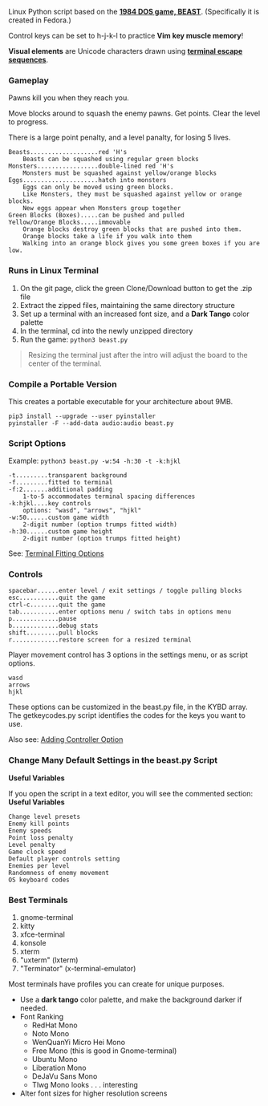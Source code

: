 Linux Python script based on the **[1984 DOS game, BEAST](https://github.com/wattahay/cli-game-scripts/wiki)**. (Specifically it is created in Fedora.)

Control keys can be set to h-j-k-l to practice **Vim key muscle memory**!

**Visual elements** are Unicode characters drawn using **[terminal escape sequences](https://github.com/wattahay/cli-game-scripts/wiki/Inline-Cursor-Movement)**.

### Gameplay

Pawns kill you when they reach you.

Move blocks around to squash the enemy pawns. Get points. Clear the level to progress.

There is a large point penalty, and a level panalty, for losing 5 lives.

```
Beasts...................red 'H's
	Beasts can be squashed using regular green blocks
Monsters.................double-lined red 'H's
	Monsters must be squashed against yellow/orange blocks
Eggs.....................hatch into monsters
	Eggs can only be moved using green blocks.
	Like Monsters, they must be squashed against yellow or orange blocks.
	New eggs appear when Monsters group together
Green Blocks (Boxes).....can be pushed and pulled
Yellow/Orange Blocks.....immovable
	Orange blocks destroy green blocks that are pushed into them.
	Orange blocks take a life if you walk into them
	Walking into an orange block gives you some green boxes if you are low.
```

### Runs in Linux Terminal

1. On the git page, click the green Clone/Download button to get the .zip file
2. Extract the zipped files, maintaining the same directory structure
3. Set up a terminal with an increased font size, and a **Dark Tango** color palette
4. In the terminal, cd into the newly unzipped directory
5. Run the game: `python3 beast.py`

> Resizing the terminal just after the intro will adjust the board to the center of the terminal.

### Compile a Portable Version

This creates a portable executable for your architecture about 9MB.

```
pip3 install --upgrade --user pyinstaller
pyinstaller -F --add-data audio:audio beast.py
```

### Script Options

Example: `python3 beast.py -w:54 -h:30 -t -k:hjkl`

```
-t.........transparent background
-f.........fitted to terminal
-f:2.......additional padding
	1-to-5 accommodates terminal spacing differences
-k:hjkl....key controls
	options: "wasd", "arrows", "hjkl"
-w:50......custom game width
	2-digit number (option trumps fitted width)
-h:30......custom game height
	2-digit number (option trumps fitted height)
```

See: [Terminal Fitting Options](https://github.com/wattahay/cli-game-scripts/wiki/Terminal-Fitting-Options)



### Controls

```
spacebar......enter level / exit settings / toggle pulling blocks
esc...........quit the game
ctrl-c........quit the game
tab...........enter options menu / switch tabs in options menu
p.............pause
b.............debug stats
shift.........pull blocks
r.............restore screen for a resized terminal
```

Player movement control has 3 options in the settings menu, or as script options.

```
wasd
arrows
hjkl
```
These options can be customized in the beast.py file, in the KYBD array. The getkeycodes.py script identifies the codes for the keys you want to use.

Also see: [Adding Controller Option](https://github.com/wattahay/cli-game-scripts/blob/master/examples/controller.md)

### Change Many Default Settings in the beast.py Script

**Useful Variables**

If you open the script in a text editor, you will see the commented section: **Useful Variables**

```
Change level presets
Enemy kill points
Enemy speeds
Point loss penalty
Level penalty
Game clock speed
Default player controls setting
Enemies per level
Randomness of enemy movement
OS keyboard codes
```

### Best Terminals

1. gnome-terminal
2. kitty
3. xfce-terminal
4. konsole
5. xterm
6. "uxterm" (lxterm)
7. "Terminator" (x-terminal-emulator)

Most terminals have profiles you can create for unique purposes.

* Use a **dark tango** color palette, and make the background darker if needed.
* Font Ranking
	* RedHat Mono
	* Noto Mono
	* WenQuanYi Micro Hei Mono
	* Free Mono (this is good in Gnome-terminal)
	* Ubuntu Mono
 	* Liberation Mono
 	* DeJaVu Sans Mono
 	* Tlwg Mono looks . . . interesting
* Alter font sizes for higher resolution screens



